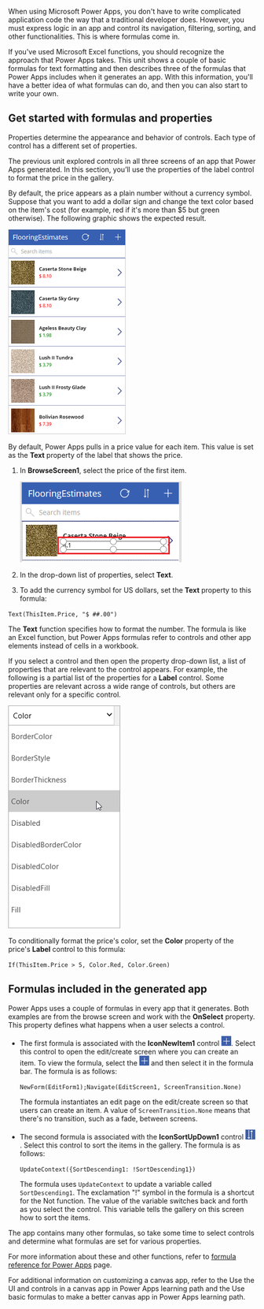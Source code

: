 ﻿When using Microsoft Power Apps, you don't have to write complicated application code the way that a traditional developer does. However, you must express logic in an app and control its navigation, filtering, sorting, and other functionalities. This is where formulas come in.

If you've used Microsoft Excel functions, you should recognize the approach that Power Apps takes. This unit shows a couple of basic formulas for text formatting and then describes three of the formulas that Power Apps includes when it generates an app. With this information, you'll have a better idea of what formulas can do, and then you can also start to write your own.

## Get started with formulas and properties
Properties determine the appearance and behavior of controls. Each type of control has a different set of properties. 

The previous unit explored controls in all three screens of an app that Power Apps generated. In this section, you’ll use the properties of the label control to format the price in the gallery.

By default, the price appears as a plain number without a currency symbol. Suppose that you want to add a dollar sign and change the text color based on the item's cost (for example, red if it's more than $5 but green otherwise). The following graphic shows the expected result.

![Text formatting for color and currency](../media/conditional-format.png)

By default, Power Apps pulls in a price value for each item. This value is set as the **Text** property of the label that shows the price.

1. In **BrowseScreen1**, select the price of the first item.

    ![Select price](../media/select-price.png)

1. In the drop-down list of properties, select **Text**.

1. To add the currency symbol for US dollars, set the **Text** property to this formula:

`
Text(ThisItem.Price, "$ ##.00")
`

The **Text** function specifies how to format the number. The formula is like an Excel function, but Power Apps formulas refer to controls and other app elements instead of cells in a workbook.

If you select a control and then open the property drop-down list, a list of properties that are relevant to the control appears. For example, the following is a partial list of the properties for a **Label** control. Some properties are relevant across a wide range of controls, but others are relevant only for a specific control.

![Setting properties](../media/powerapps-formulas4.png)

To conditionally format the price's color, set the **Color** property of the price's **Label** control to this formula:

`
If(ThisItem.Price > 5, Color.Red, Color.Green)
`

## Formulas included in the generated app
Power Apps uses a couple of formulas in every app that it generates. Both examples are from the browse screen and work with the **OnSelect** property. This property defines what happens when a user selects a control.

* The first formula is associated with the **IconNewItem1** control ![New item icon](../media/powerapps-icon-add-item.png). Select this control to open the edit/create screen where you can create an item. To view the formula, select the ![New item icon](../media/powerapps-icon-add-item.png) and then select it in the formula bar. The formula is as follows:

    `NewForm(EditForm1);Navigate(EditScreen1, ScreenTransition.None)`

    The formula instantiates an edit page on the edit/create screen so that users can create an item. A value of `ScreenTransition.None` means that there's no transition, such as a fade, between screens.

* The second formula is associated with the **IconSortUpDown1** control ![Sort gallery icon](../media/powerapps-icon-sort.png). Select this control to sort the items in the gallery. The formula is as follows:

    `UpdateContext({SortDescending1: !SortDescending1})`

    The formula uses `UpdateContext` to update a variable called `SortDescending1`. The exclamation "!" symbol in the formula is a shortcut for the Not function. The value of the variable switches back and forth as you select the control. This variable tells the gallery on this screen how to sort the items.

The app contains many other formulas, so take some time to select controls and determine what formulas are set for various properties.

For more information about these and other functions, refer to [formula reference for Power Apps](https://docs.microsoft.com/powerapps/maker/canvas-apps/formula-reference) page.

For additional information on customizing a canvas app, refer to the Use the UI and controls in a canvas app in Power Apps learning path and the Use basic formulas to make a better canvas app in Power Apps learning path.

